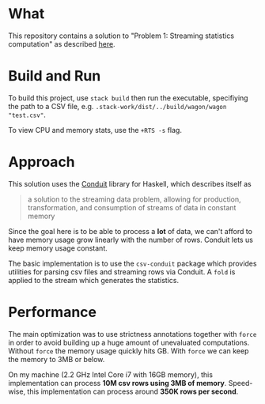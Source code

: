 # What 

This repository contains a solution to "Problem 1: Streaming statistics computation" as described [here](https://www.wagonhq.com/challenge). 

# Build and Run

To build this project, use `stack build` then run the executable, specifiying the path to a CSV file, e.g. `.stack-work/dist/../build/wagon/wagon "test.csv"`. 

To view CPU and memory stats, use the `+RTS -s` flag. 

# Approach 

This solution uses the [Conduit](https://hackage.haskell.org/package/conduit) library for Haskell, which describes itself as 

> a solution to the streaming data problem, allowing for production, transformation, and consumption of streams of data in constant memory

Since the goal here is to be able to process a **lot** of data, we can't afford to have memory usage grow linearly with the number of rows. Conduit lets us keep memory usage constant. 

The basic implementation is to use the `csv-conduit` package which provides utilities for parsing csv files and streaming rows via Conduit. A `fold` is applied to the stream which generates the statistics. 

# Performance 

The main optimization was to use strictness annotations together with `force` in order to avoid building up a huge amount of unevaluated computations. Without `force` the memory usage quickly hits GB. With `force` we can keep the memory to 3MB or below. 

On my machine (2.2 GHz Intel Core i7 with 16GB memory), this implementation can process **10M csv rows using 3MB of memory**. Speed-wise, this implementation can process around **350K rows per second**. 


